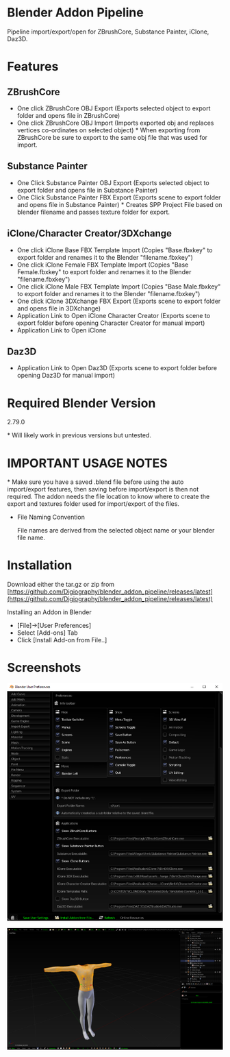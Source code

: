 # Blender Addon Pipeline

Pipeline import/export/open for ZBrushCore, Substance Painter, iClone, Daz3D.

# Features

## ZBrushCore
- One click ZBrushCore OBJ Export (Exports selected object to export folder and opens file in ZBrushCore)
- One click ZBrushCore OBJ Import (Imports exported obj and replaces vertices co-ordinates on selected object)
\* When exporting from ZBrushCore be sure to export to the same obj file that was used for import.
## Substance Painter
- One Click Substance Painter OBJ Export (Exports selected object to export folder and opens file in Substance Painter)
- One Click Substance Painter FBX Export (Exports scene to export folder and opens file in Substance Painter)
\* Creates SPP Project File based on blender filename and passes texture folder for export.
## iClone/Character Creator/3DXchange
- One click iClone Base FBX Template Import (Copies "Base.fbxkey" to export folder and renames it to the Blender "filename.fbxkey")
- One click iClone Female FBX Template Import (Copies "Base Female.fbxkey" to export folder and renames it to the Blender "filename.fbxkey")
- One click iClone Male FBX Template Import (Copies "Base Male.fbxkey" to export folder and renames it to the Blender "filename.fbxkey")
- One click iClone 3DXchange FBX Export (Exports scene to export folder and opens file in 3DXchange)
- Application Link to Open iClone Character Creator (Exports scene to export folder before opening Character Creator for manual import)
- Application Link to Open iClone
## Daz3D
- Application Link to Open Daz3D (Exports scene to export folder before opening Daz3D for manual import)

# Required Blender Version

2.79.0

\* Will likely work in previous versions but untested.

# IMPORTANT USAGE NOTES 

\* Make sure you have a saved .blend file before using the auto import/export features, then saving before import/export is then not required. The addon needs the file location to know where to create the export and textures folder used for import/export of the files.

- File Naming Convention

    File names are derived from the selected object name or your blender file name.

# Installation

Download either the tar.gz or zip from [https://github.com/Digiography/blender_addon_pipeline/releases/latest](https://github.com/Digiography/blender_addon_pipeline/releases/latest)

Installing an Addon in Blender

- [File]->[User Preferences]
- Select [Add-ons] Tab
- Click [Install Add-on from File..]

# Screenshots

![alt](/screenshots/pipeline_prefs.png)

![alt](/screenshots/pipeline.png)
